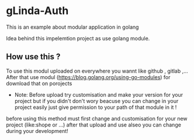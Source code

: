 # gLinda-Auth

This is an example about modular application in golang

Idea behind this impelemtion project as use golang module.

## How use this ?
To use this modul uploaded on everywhere you wannt like github , gitlab ,...
After that use modul (https://blog.golang.org/using-go-modules) for download that on porojects

+ Note: Before upload try customisation and make your version for your project but if you didn't don't wory beacuse you can change in your project easily just give permission to your path of that module in it ! 

before using this method must first change and customisation for your new project (like:shope or ...) after that upload and use alseo you can change during your development!

